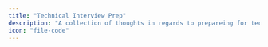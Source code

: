 ```yaml
---
title: "Technical Interview Prep"
description: "A collection of thoughts in regards to prepareing for technical interviews"
icon: "file-code"
---
```



